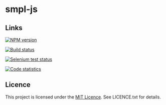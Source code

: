 smpl-js
=======

Links
-----

[![NPM version](https://badge.fury.io/js/smpl.png)](http://badge.fury.io/js/smpl)

[![Build status](https://secure.travis-ci.org/vmeurisse/smpl-js.png?branch=master)](http://travis-ci.org/vmeurisse/smpl-js)

[![Selenium test status](https://saucelabs.com/buildstatus/smpl)](https://saucelabs.com/u/smpl)

[![Code statistics](http://www.ohloh.net/p/smpl-js/widgets/project_thin_badge.gif)](https://www.ohloh.net/p/smpl-js)

Licence
-------

This project is licensed under the [MIT Licence](http://en.wikipedia.org/wiki/MIT_License). See LICENCE.txt for details.
